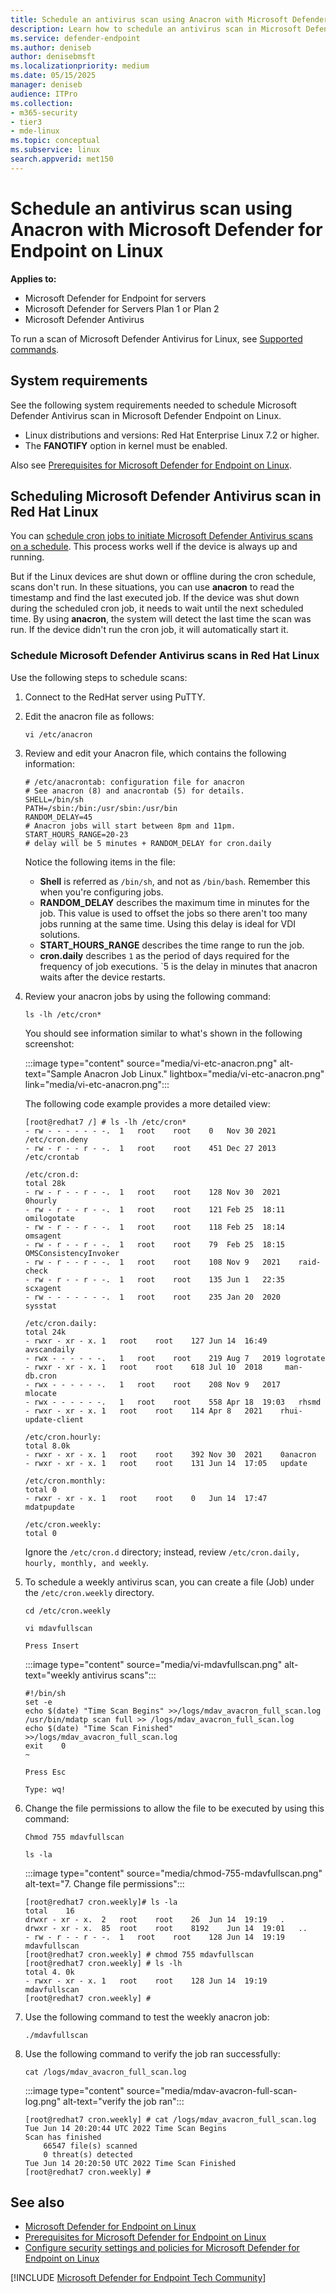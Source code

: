 ```yaml
---
title: Schedule an antivirus scan using Anacron with Microsoft Defender for Endpoint on Linux
description: Learn how to schedule an antivirus scan in Microsoft Defender for Endpoint on Linux for better protection of your organization's assets.
ms.service: defender-endpoint
ms.author: deniseb
author: denisebmsft
ms.localizationpriority: medium
ms.date: 05/15/2025
manager: deniseb
audience: ITPro
ms.collection:
- m365-security
- tier3
- mde-linux
ms.topic: conceptual
ms.subservice: linux
search.appverid: met150
---
```


# Schedule an antivirus scan using Anacron with Microsoft Defender for Endpoint on Linux

**Applies to:**

- Microsoft Defender for Endpoint for servers
- Microsoft Defender for Servers Plan 1 or Plan 2
- Microsoft Defender Antivirus

To run a scan of Microsoft Defender Antivirus for Linux, see [Supported commands](linux-resources.md#supported-commands).

## System requirements

See the following system requirements needed to schedule Microsoft Defender Antivirus scan in Microsoft Defender Endpoint on Linux.

- Linux distributions and versions: Red Hat Enterprise Linux 7.2 or higher.
- The **FANOTIFY** option in kernel must be enabled.

Also see [Prerequisites for Microsoft Defender for Endpoint on Linux](mde-linux-prerequisites.md).

## Scheduling Microsoft Defender Antivirus scan in Red Hat Linux

You can [schedule cron jobs to initiate Microsoft Defender Antivirus scans on a schedule](schedule-antivirus-scan-crontab.md). This process works well if the device is always up and running.

But if the Linux devices are shut down or offline during the cron schedule, scans don't run. In these situations, you can use **anacron** to read the timestamp and find the last executed job. If the device was shut down during the scheduled cron job, it needs to wait until the next scheduled time. By using **anacron**, the system will detect the last time the scan was run. If the device didn't run the cron job, it will automatically start it.

### Schedule Microsoft Defender Antivirus scans in Red Hat Linux

Use the following steps to schedule scans:

1. Connect to the RedHat server using PuTTY.

2. Edit the anacron file as follows:

   ```shell
   vi /etc/anacron
   ```

3. Review and edit your Anacron file, which contains the following information:

   ```shell
   # /etc/anacrontab: configuration file for anacron
   # See anacron (8) and anacrontab (5) for details.
   SHELL=/bin/sh
   PATH=/sbin:/bin:/usr/sbin:/usr/bin
   RANDOM_DELAY=45
   # Anacron jobs will start between 8pm and 11pm.
   START_HOURS_RANGE=20-23
   # delay will be 5 minutes + RANDOM_DELAY for cron.daily
   ```

   Notice the following items in the file:

   - **Shell** is referred as `/bin/sh`, and not as `/bin/bash`. Remember this when you're configuring jobs.
   - **RANDOM_DELAY** describes the maximum time in minutes for the job. This value is used to offset the jobs so there aren't too many jobs running at the same time. Using this delay is ideal for VDI solutions.
   - **START_HOURS_RANGE** describes the time range to run the job.
   - **cron.daily** describes `1` as the period of days required for the frequency of job executions. `5 is the delay in minutes that anacron waits after the device restarts.

4. Review your anacron jobs by using the following command:

   ```shell
   ls -lh /etc/cron*
   ```

   You should see information similar to what's shown in the following screenshot:

   :::image type="content" source="media/vi-etc-anacron.png" alt-text="Sample Anacron Job Linux." lightbox="media/vi-etc-anacron.png" link="media/vi-etc-anacron.png":::

   The following code example provides a more detailed view:

   ```shell
   [root@redhat7 /] # ls -lh /etc/cron*
   - rw - - - - - - -.  1   root    root    0   Nov 30 2021 /etc/cron.deny
   - rw - r - - r - -.  1   root    root    451 Dec 27 2013 /etc/crontab

   /etc/cron.d:
   total 28k
   - rw - r - - r - -.  1   root    root    128 Nov 30  2021    0hourly
   - rw - r - - r - -.  1   root    root    121 Feb 25  18:11   omilogotate
   - rw - r - - r - -.  1   root    root    118 Feb 25  18:14   omsagent
   - rw - r - - r - -.  1   root    root    79  Feb 25  18:15   OMSConsistencyInvoker
   - rw - r - - r - -.  1   root    root    108 Nov 9   2021    raid-check
   - rw - r - - r - -.  1   root    root    135 Jun 1   22:35   scxagent
   - rw - - - - - - -.  1   root    root    235 Jan 20  2020    sysstat

   /etc/cron.daily:
   total 24k
   - rwxr - xr - x. 1   root    root    127 Jun 14  16:49    avscandaily
   - rwx - - - - - -.   1   root    root    219 Aug 7   2019 logrotate
   - rwxr - xr - x. 1   root    root    618 Jul 10  2018     man-db.cron
   - rwx - - - - - -.   1   root    root    208 Nov 9   2017    mlocate
   - rwx - - - - - -.   1   root    root    558 Apr 18  19:03   rhsmd
   - rwxr - xr - x. 1   root    root    114 Apr 8   2021    rhui-update-client

   /etc/cron.hourly:
   total 8.0k
   - rwxr - xr - x. 1   root    root    392 Nov 30  2021    0anacron
   - rwxr - xr - x. 1   root    root    131 Jun 14  17:05   update

   /etc/cron.monthly:
   total 0
   - rwxr - xr - x. 1   root    root    0   Jun 14  17:47   mdatpupdate

   /etc/cron.weekly:
   total 0
   ```

   Ignore the `/etc/cron.d` directory; instead, review `/etc/cron.daily, hourly, monthly, and weekly`.

5. To schedule a weekly antivirus scan, you can create a file (Job) under the ```/etc/cron.weekly``` directory.

   ```shell
   cd /etc/cron.weekly

   vi mdavfullscan

   Press Insert
   ```

   :::image type="content" source="media/vi-mdavfullscan.png" alt-text="weekly antivirus scans":::

   ```shell
   #!/bin/sh
   set -e
   echo $(date) "Time Scan Begins" >>/logs/mdav_avacron_full_scan.log
   /usr/bin/mdatp scan full >> /logs/mdav_avacron_full_scan.log
   echo $(date) "Time Scan Finished" >>/logs/mdav_avacron_full_scan.log
   exit    0
   ~

   Press Esc

   Type: wq!
   ```

6. Change the file permissions to allow the file to be executed by using this command: 

   ```shell
   Chmod 755 mdavfullscan

   ls -la
   ```

   :::image type="content" source="media/chmod-755-mdavfullscan.png" alt-text="7. Change file permissions":::

   ```shell
   [root@redhat7 cron.weekly]# ls -la
   total    16
   drwxr - xr - x.  2   root    root    26  Jun 14  19:19   .
   drwxr - xr - x.  85  root    root    8192    Jun 14  19:01   ..
   - rw - r - - r - -.  1   root    root    128 Jun 14  19:19   mdavfullscan
   [root@redhat7 cron.weekly] # chmod 755 mdavfullscan
   [root@redhat7 cron.weekly] # ls -lh
   total 4. 0k
   - rwxr - xr - x. 1   root    root    128 Jun 14  19:19   mdavfullscan
   [root@redhat7 cron.weekly] #
   ```

7. Use the following command to test the weekly anacron job:

   ```shell
   ./mdavfullscan
   ```

8. Use the following command to verify the job ran successfully:

   ```shell
   cat /logs/mdav_avacron_full_scan.log
   ```

    :::image type="content" source="media/mdav-avacron-full-scan-log.png" alt-text="verify the job ran":::

    ```shell
    [root@redhat7 cron.weekly] # cat /logs/mdav_avacron_full_scan.log
    Tue Jun 14 20:20:44 UTC 2022 Time Scan Begins
    Scan has finished
        66547 file(s) scanned
        0 threat(s) detected
    Tue Jun 14 20:20:50 UTC 2022 Time Scan Finished
    [root@redhat7 cron.weekly] #
    ```

## See also

- [Microsoft Defender for Endpoint on Linux](microsoft-defender-endpoint-linux.md)
- [Prerequisites for Microsoft Defender for Endpoint on Linux](mde-linux-prerequisites.md)
- [Configure security settings and policies for Microsoft Defender for Endpoint on Linux](linux-preferences.md)

[!INCLUDE [Microsoft Defender for Endpoint Tech Community](../includes/defender-mde-techcommunity.md)]
